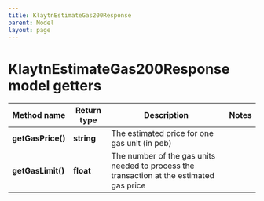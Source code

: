 ```yaml
---
title: KlaytnEstimateGas200Response
parent: Model
layout: page
---
```


# KlaytnEstimateGas200Response model getters

Method name | Return type | Description | Notes
------------ | ------------- | ------------- | -------------
**getGasPrice()** | **string** | The estimated price for one gas unit (in peb) |
**getGasLimit()** | **float** | The number of the gas units needed to process the transaction at the estimated gas price |

